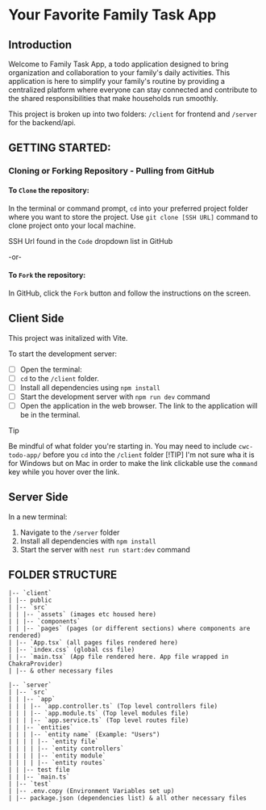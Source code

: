 # Your Favorite Family Task App

## Introduction

Welcome to Family Task App, a todo application designed to bring organization and collaboration to your family's daily activities. This application is here to simplify your family's routine by providing a centralized platform where everyone can stay connected and contribute to the shared responsibilities that make households run smoothly.

This project is broken up into two folders: `/client` for frontend and `/server` for the backend/api.

## GETTING STARTED:

### Cloning or Forking Repository - Pulling from GitHub

#### To `Clone` the repository:

In the terminal or command prompt, `cd` into your preferred project folder where you want to store the project. Use `git clone [SSH URL]` command to clone project onto your local machine.

SSH Url found in the `Code` dropdown list in GitHub

-or-

#### To `Fork` the repository:

In GitHub, click the `Fork` button and follow the instructions on the screen.

## Client Side

This project was initalized with Vite.

To start the development server:

- [ ] Open the terminal:
- [ ] `cd` to the `/client` folder.
- [ ] Install all dependencies using `npm install`
- [ ] Start the development server with `npm run dev` command
- [ ] Open the application in the web browser. The link to the application will be in the terminal.

> [!TIP]
> Be mindful of what folder you're starting in. You may need to include `cwc-todo-app/` before you `cd` into the `/client` folder
> [!TIP]
> I'm not sure wha it is for Windows but on Mac in order to make the link clickable use the `command` key while you hover over the link.

## Server Side

In a new terminal:

1. Navigate to the `/server` folder
2. Install all dependencies with `npm install`
3. Start the server with `nest run start:dev` command

## FOLDER STRUCTURE

```
|-- `client`
| |-- public
| |-- `src`
| | |-- `assets` (images etc housed here)
| | |-- `components`
| | |-- `pages` (pages (or different sections) where components are rendered)
| |-- `App.tsx` (all pages files rendered here)
| |-- `index.css` (global css file)
| |-- `main.tsx` (App file rendered here. App file wrapped in ChakraProvider)
| |-- & other necessary files

|-- `server`
| |-- `src`
| | |-- `app`
| | | |-- `app.controller.ts` (Top level controllers file)
| | | |-- `app.module.ts` (Top level modules file)
| | | |-- `app.service.ts` (Top level routes file)
| | |-- `entities`
| | | |-- `entity name` (Example: "Users")
| | | | |-- `entity file`
| | | | |-- `entity controllers`
| | | | |-- `entity module`
| | | | |-- `entity routes`
| | |-- test file
| | |-- `main.ts`
| |-- `test`
| |-- .env.copy (Environment Variables set up)
| |-- package.json (dependencies list) & all other necessary files
```
